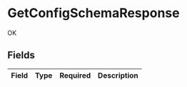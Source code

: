 # GetConfigSchemaResponse

OK


## Fields

| Field       | Type        | Required    | Description |
| ----------- | ----------- | ----------- | ----------- |